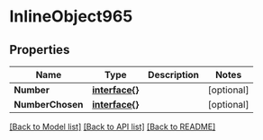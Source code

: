 # InlineObject965

## Properties

Name | Type | Description | Notes
------------ | ------------- | ------------- | -------------
**Number** | [**interface{}**](.md) |  | [optional] 
**NumberChosen** | [**interface{}**](.md) |  | [optional] 

[[Back to Model list]](../README.md#documentation-for-models) [[Back to API list]](../README.md#documentation-for-api-endpoints) [[Back to README]](../README.md)


